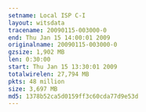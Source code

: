 ```yaml
---
setname: Local ISP C-I
layout: witsdata
tracename: 20090115-003000-0
end: Thu Jan 15 14:00:01 2009
originalname: 20090115-003000-0
gzsize: 1,902 MB
len: 0:30:00
start: Thu Jan 15 13:30:01 2009
totalwirelen: 27,794 MB
pkts: 48 million
size: 3,697 MB
md5: 1378b52ca5d0159ff3c60cda77d9e53d
---
```

